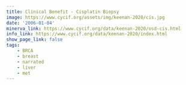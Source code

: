```yaml
---
title: Clinical Benefit - Cisplatin Biopsy
image: https://www.cycif.org/assets/img/keenan-2020/cis.jpg
date: '2006-01-04'
minerva_link: https://www.cycif.org/data/keenan-2020/osd-cis.html
info_link: https://www.cycif.org/data/keenan-2020/index.html
show_page_link: false
tags: 
    - BRCA
    - breast
    - narrated
    - liver
    - met
---
```


